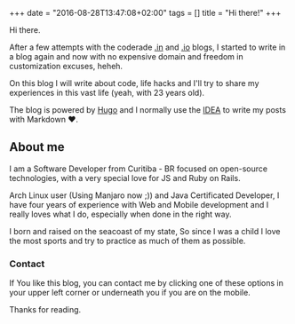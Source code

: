 +++
date = "2016-08-28T13:47:08+02:00"
tags = []
title = "Hi there!"
+++

Hi there.

After a few attempts with the coderade [.in](http://coderade.in) and [.io](http://coderade.io) blogs, 
I started to write in a blog again and now with no expensive domain and freedom in customization 
excuses, heheh.

On this blog I will write about code, life hacks and I'll try to share my experiences in this vast life (yeah, with 23 years old).

The blog is powered by [Hugo](http://gohugo.io) and I normally use the [IDEA](https://www.jetbrains.com/idea/) to write 
my posts with Markdown ❤️.


## About me

I am a Software Developer from Curitiba - BR focused on open-source technologies, with a very special love for JS and Ruby on Rails.

Arch Linux user (Using Manjaro now ;)) and Java Certificated Developer, I have four years of experience with Web and Mobile 
development and I really loves what I do, especially when done in the right way.

I born and raised on the seacoast of my state, So since I was a child I love the most sports and try to practice as much 
of them as possible.

### Contact

If You like this blog, you can contact me by clicking one of these options in your upper left corner or underneath you 
if you are on the mobile.

    
Thanks for reading. 



